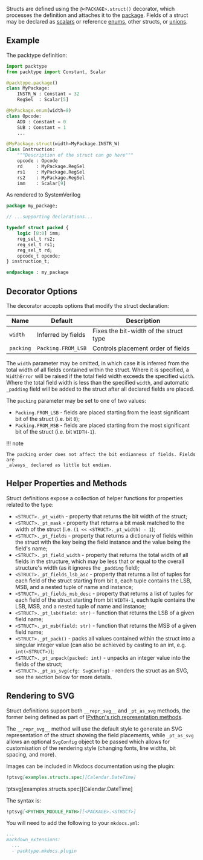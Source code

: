 Structs are defined using the `@<PACKAGE>.struct()` decorator, which processes
the definition and attaches it to the [package](package.md). Fields of a struct
may be declared as [scalars](scalar.md) or reference [enums](enum.md), other
structs, or [unions](union.md).

## Example

The packtype definition:

```python linenums="1"
import packtype
from packtype import Constant, Scalar

@packtype.package()
class MyPackage:
    INSTR_W : Constant = 32
    RegSel  : Scalar[5]

@MyPackage.enum(width=8)
class Opcode:
    ADD : Constant = 0
    SUB : Constant = 1
    ...

@MyPackage.struct(width=MyPackage.INSTR_W)
class Instruction:
    """Description of the struct can go here"""
    opcode : Opcode
    rd     : MyPackage.RegSel
    rs1    : MyPackage.RegSel
    rs2    : MyPackage.RegSel
    imm    : Scalar[9]
```

As rendered to SystemVerilog

```sv linenums="1"
package my_package;

// ...supporting declarations...

typedef struct packed {
    logic [8:0] imm;
    reg_sel_t rs2;
    reg_sel_t rs1;
    reg_sel_t rd;
    opcode_t opcode;
} instruction_t;

endpackage : my_package
```

## Decorator Options

The decorator accepts options that modify the struct declaration:

| Name      | Default               | Description                                |
|-----------|-----------------------|--------------------------------------------|
| `width`   | Inferred by fields    | Fixes the bit-width of the struct type     |
| `packing` | `Packing.FROM_LSB`    | Controls placement order of fields         |

The `width` parameter may be omitted, in which case it is inferred from the total
width of all fields contained within the struct. Where it is specified, a
`WidthError` will be raised if the total field width exceeds the specified `width`.
Where the total field width is less than the specified `width`, and automatic
`_padding` field will be added to the struct after all declared fields are placed.

The `packing` parameter may be set to one of two values:

 * `Packing.FROM_LSB` - fields are placed starting from the least significant bit
   of the struct (i.e. bit `0`);
 * `Packing.FROM_MSB` - fields are placed starting from the most significant bit
   of the struct (i.e. bit `WIDTH-1`).

!!! note

    The packing order does not affect the bit endianness of fields. Fields are
    _always_ declared as little bit endian.

## Helper Properties and Methods

Struct definitions expose a collection of helper functions for properties related
to the type:

 * `<STRUCT>._pt_width` - property that returns the bit width of the struct;
 * `<STRUCT>._pt_mask` - property that returns a bit mask matched to the width of
   the struct (i.e. `(1 << <STRUCT>._pt_width) - 1`);
 * `<STRUCT>._pt_fields` - property that returns a dictionary of fields within
   the struct with the key being the field instance and the value being the
   field's name;
 * `<STRUCT>._pt_field_width` - property that returns the total width of all
   fields in the structure, which may be less that or equal to the overall
   structure's width (as it ignores the `_padding` field);
 * `<STRUCT>._pt_fields_lsb_asc` - property that returns a list of tuples for
   each field of the struct starting from bit `0`, each tuple contains the LSB,
   MSB, and a nested tuple of name and instance;
 * `<STRUCT>._pt_fields_msb_desc` - property that returns a list of tuples for
   each field of the struct starting from bit `WIDTH-1`, each tuple contains the
   LSB, MSB, and a nested tuple of name and instance;
 * `<STRUCT>._pt_lsb(field: str)` - function that returns the LSB of a given
   field name;
 * `<STRUCT>._pt_msb(field: str)` - function that returns the MSB of a given
   field name;
 * `<STRUCT>._pt_pack()` - packs all values contained within the struct into a
   singular integer value (can also be achieved by casting to an int, e.g.
   `int(<STRUCT>)`);
 * `<STRUCT>._pt_unpack(packed: int)` - unpacks an integer value into the fields
   of the struct;
 * `<STRUCT>._pt_as_svg(cfg: SvgConfig)` - renders the struct as an SVG, see the
   section below for more details.

## Rendering to SVG

Struct definitions support both `__repr_svg__` and `_pt_as_svg` methods, the
former being defined as part of
[IPython's rich representation methods](https://ipython.readthedocs.io/en/stable/config/integrating.html#rich-display).

The `__repr_svg__` method will use the default style to generate an SVG
representation of the struct showing the field placements, while `_pt_as_svg`
allows an optional `SvgConfig` object to be passed which allows for customisation
of the rendering style (changing fonts, line widths, bit spacing, and more).

Images can be included in Mkdocs documentation using the plugin:

```md
!ptsvg[examples.structs.spec][Calendar.DateTime]
```

!ptsvg[examples.structs.spec][Calendar.DateTime]

The syntax is:

```md
!ptsvg[<PYTHON_MODULE_PATH>][<PACKAGE>.<STRUCT>]
```

You will need to add the following to your `mkdocs.yml`:

```yaml
...
markdown_extensions:
  ...
  - packtype.mkdocs.plugin
```
